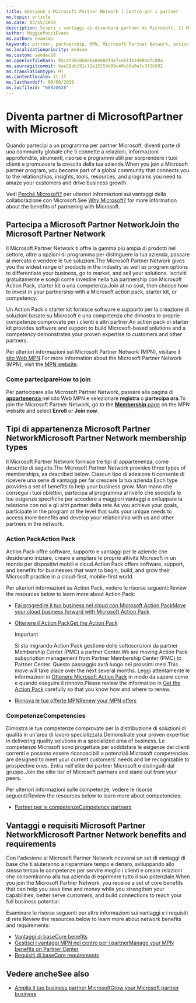 ```yaml
---
title: Adesione a Microsoft Partner Network | Centro per i partner
ms.topic: article
ms.date: 03/15/2019
description: Scopri i vantaggi di diventare partner di Microsoft. Il Microsoft Partner Network ti offre la gamma più ampia di prodotti nel settore, oltre a opzioni di programma per distinguere la tua azienda, passare al mercato e vendere le tue soluzioni.
author: MaggiePucciEvans
ms.author: evansma
keywords: partner, partnership, MPN, Microsoft Partner Network, action pack, sottoscrizione di action pack, vantaggi, vantaggi MPN, adesione, silver, gold, competenze
ms.localizationpriority: medium
ms.custom: seodec18
ms.openlocfilehash: 85c4fa8c0b8d6e0e680f4e7ce6f4b3498bdfcd0a
ms.sourcegitcommit: bae29ab191c72e15259d99c40c69a9e7c3f2b502
ms.translationtype: MT
ms.contentlocale: it-IT
ms.lasthandoff: 08/06/2019
ms.locfileid: "68820628"
---
```

# <a name="partner-with-microsoft"></a><span data-ttu-id="27709-105">Diventa partner di Microsoft</span><span class="sxs-lookup"><span data-stu-id="27709-105">Partner with Microsoft</span></span>

<span data-ttu-id="27709-106">Quando partecipi a un programma per partner Microsoft, diventi parte di una community globale che ti connette a relazioni, informazioni approfondite, strumenti, risorse e programmi utili per sorprendere i tuoi clienti e promuovere la crescita della tua azienda.</span><span class="sxs-lookup"><span data-stu-id="27709-106">When you join a Microsoft partner program, you become part of a global community that connects you to the relationships, insights, tools, resources, and programs you need to amaze your customers and drive business growth.</span></span>

<span data-ttu-id="27709-107">Vedi [Perché Microsoft?](https://partner.microsoft.com/business-opportunities/why-microsoft) per ulteriori informazioni sui vantaggi della collaborazione con Microsoft.</span><span class="sxs-lookup"><span data-stu-id="27709-107">See [Why Microsoft?](https://partner.microsoft.com/business-opportunities/why-microsoft) for more information about the benefits of partnering with Microsoft.</span></span> 

## <a name="join-the-microsoft-partner-network"></a><span data-ttu-id="27709-108">Partecipa a Microsoft Partner Network</span><span class="sxs-lookup"><span data-stu-id="27709-108">Join the Microsoft Partner Network</span></span>

<!-- 12/5/18 The content below was copied and pasted directly from the Membership page of the MPN site (https://partner.microsoft.com/membership)-->

<span data-ttu-id="27709-109">Il Microsoft Partner Network ti offre la gamma più ampia di prodotti nel settore, oltre a opzioni di programma per distinguere la tua azienda, passare al mercato e vendere le tue soluzioni.</span><span class="sxs-lookup"><span data-stu-id="27709-109">The Microsoft Partner Network gives you the widest range of products in the industry as well as program options to differentiate your business, go to market, and sell your solutions.</span></span> <span data-ttu-id="27709-110">Iscriviti gratuitamente e scegli come investire nella tua partnership con Microsoft Action Pack, starter kit o una competenza.</span><span class="sxs-lookup"><span data-stu-id="27709-110">Join at no cost, then choose how to invest in your partnership with a Microsoft action pack, starter kit, or competency.</span></span>

<span data-ttu-id="27709-111">Un Action Pack o starter kit fornisce software e supporto per la creazione di soluzioni basate su Microsoft e una competenza che dimostra le proprie competenze comprovate per i clienti e altri partner.</span><span class="sxs-lookup"><span data-stu-id="27709-111">An action pack or starter kit provides software and support to build Microsoft-based solutions and a competency demonstrates your proven expertise to customers and other partners.</span></span>

<span data-ttu-id="27709-112">Per ulteriori informazioni sul Microsoft Partner Network (MPN), visitare il [sito Web MPN](https://partner.microsoft.com/commercial).</span><span class="sxs-lookup"><span data-stu-id="27709-112">For more information about the Microsoft Partner Network (MPN), visit the [MPN website](https://partner.microsoft.com/commercial).</span></span>

### <a name="how-to-join"></a><span data-ttu-id="27709-113">Come partecipare</span><span class="sxs-lookup"><span data-stu-id="27709-113">How to join</span></span>

<span data-ttu-id="27709-114">Per partecipare alla Microsoft Partner Network, passare alla pagina di [ **appartenenza** ](https://partner.microsoft.com/membership) nel sito Web MPN e selezionare **registra** o **partecipa ora**.</span><span class="sxs-lookup"><span data-stu-id="27709-114">To join the Microsoft Partner Network, go to the [**Membership** page](https://partner.microsoft.com/membership) on the MPN website and select **Enroll** or **Join now**.</span></span>

## <a name="microsoft-partner-network-membership-types"></a><span data-ttu-id="27709-115">Tipi di appartenenza Microsoft Partner Network</span><span class="sxs-lookup"><span data-stu-id="27709-115">Microsoft Partner Network membership types</span></span>

<!-- 12/5/18 The content below was copied and pasted directly from the Membership pages of the MPN site (https://partner.microsoft.com/membership)-->

<span data-ttu-id="27709-116">Il Microsoft Partner Network fornisce tre tipi di appartenenza, come descritto di seguito.</span><span class="sxs-lookup"><span data-stu-id="27709-116">The Microsoft Partner Network provides three types of memberships, as described below.</span></span> <span data-ttu-id="27709-117">Ciascun tipo di adesione ti consente di ricevere una serie di vantaggi per far crescere la tua azienda.</span><span class="sxs-lookup"><span data-stu-id="27709-117">Each type provides a set of benefits to help your business grow.</span></span> <span data-ttu-id="27709-118">Man mano che consegui i tuoi obiettivi, partecipa al programma al livello che soddisfa le tue esigenze specifiche per accedere a maggiori vantaggi e sviluppare la relazione con noi e gli altri partner della rete.</span><span class="sxs-lookup"><span data-stu-id="27709-118">As you achieve your goals, participate in the program at the level that suits your unique needs to access more benefits and develop your relationship with us and other partners in the network.</span></span>

### <a name="action-pack"></a><span data-ttu-id="27709-119">Action Pack</span><span class="sxs-lookup"><span data-stu-id="27709-119">Action Pack</span></span>

<span data-ttu-id="27709-120">Action Pack offre software, supporto e vantaggi per le aziende che desiderano iniziare, creare e ampliare le proprie attività Microsoft in un mondo per dispositivi mobili e cloud.</span><span class="sxs-lookup"><span data-stu-id="27709-120">Action Pack offers software, support, and benefits for businesses that want to begin, build, and grow their Microsoft practice in a cloud-first, mobile-first world.</span></span> 

<span data-ttu-id="27709-121">Per ulteriori informazioni su Action Pack, vedere le risorse seguenti:</span><span class="sxs-lookup"><span data-stu-id="27709-121">Review the resources below to learn more about Action Pack:</span></span>

- [<span data-ttu-id="27709-122">Fai progredire il tuo business nel cloud con Microsoft Action Pack</span><span class="sxs-lookup"><span data-stu-id="27709-122">Move your cloud business forward with Microsoft Action Pack</span></span>](https://partner.microsoft.com/membership/action-pack)
- [<span data-ttu-id="27709-123">Ottenere il Action Pack</span><span class="sxs-lookup"><span data-stu-id="27709-123">Get the Action Pack</span></span>](mpn-get-action-pack.md)
  
    >[!IMPORTANT]
    ><span data-ttu-id="27709-124">Si sta migrando Action Pack gestione delle sottoscrizioni da partner Membership Center (PMC) a partner Center.</span><span class="sxs-lookup"><span data-stu-id="27709-124">We are moving Action Pack subscription management from Partner Membership Center (PMC) to Partner Center.</span></span> <span data-ttu-id="27709-125">Questo passaggio avrà luogo nei prossimi mesi.</span><span class="sxs-lookup"><span data-stu-id="27709-125">This move will take place over the next several months.</span></span> <span data-ttu-id="27709-126">Leggi attentamente le informazioni in [Ottenere Microsoft Action Pack](mpn-get-action-pack.md) in modo da sapere come e quando eseguire il rinnovo.</span><span class="sxs-lookup"><span data-stu-id="27709-126">Please review the information in [Get the Action Pack](mpn-get-action-pack.md) carefully so that you know how and where to renew.</span></span>  

- [<span data-ttu-id="27709-127">Rinnova le tue offerte MPN</span><span class="sxs-lookup"><span data-stu-id="27709-127">Renew your MPN offers</span></span>](renew-mpn-offers.md)

### <a name="competencies"></a><span data-ttu-id="27709-128">Competenze</span><span class="sxs-lookup"><span data-stu-id="27709-128">Competencies</span></span>

<span data-ttu-id="27709-129">Dimostra le tue competenze comprovate per la distribuzione di soluzioni di qualità in un'area di lavoro specializzata.</span><span class="sxs-lookup"><span data-stu-id="27709-129">Demonstrate your proven expertise in delivering quality solutions in a specialized area of business.</span></span> <span data-ttu-id="27709-130">Le competenze Microsoft sono progettate per soddisfare le esigenze dei clienti correnti e possono essere riconoscibili a potenziali.</span><span class="sxs-lookup"><span data-stu-id="27709-130">Microsoft competencies are designed to meet your current customers’ needs and be recognizable to prospective ones.</span></span> <span data-ttu-id="27709-131">Entra nell'elite dei partner Microsoft e distinguiti dal gruppo.</span><span class="sxs-lookup"><span data-stu-id="27709-131">Join the elite tier of Microsoft partners and stand out from your peers.</span></span>

<span data-ttu-id="27709-132">Per ulteriori informazioni sulle competenze, vedere le risorse seguenti:</span><span class="sxs-lookup"><span data-stu-id="27709-132">Review the resources below to learn more about competencies:</span></span>

- [<span data-ttu-id="27709-133">Partner per le competenze</span><span class="sxs-lookup"><span data-stu-id="27709-133">Competency partners</span></span>](https://partner.microsoft.com/membership/competencies)

## <a name="microsoft-partner-network-benefits-and-requirements"></a><span data-ttu-id="27709-134">Vantaggi e requisiti Microsoft Partner Network</span><span class="sxs-lookup"><span data-stu-id="27709-134">Microsoft Partner Network benefits and requirements</span></span>

<span data-ttu-id="27709-135">Con l'adesione al Microsoft Partner Network riceverai un set di vantaggi di base che ti aiuteranno a risparmiare tempo e denaro, sviluppando allo stesso tempo le competenze per servire meglio i clienti e creare relazioni che consentiranno alla tua azienda di esprimere tutto il suo potenziale.</span><span class="sxs-lookup"><span data-stu-id="27709-135">When you join the Microsoft Partner Network, you receive a set of core benefits that can help you save time and money while you strengthen your capabilities, better serve customers, and build connections to reach your full business potential.</span></span>

<span data-ttu-id="27709-136">Esaminare le risorse seguenti per altre informazioni sui vantaggi e i requisiti di rete:</span><span class="sxs-lookup"><span data-stu-id="27709-136">Review the resources below to learn more about network benefits and requirements:</span></span>

- [<span data-ttu-id="27709-137">Vantaggi di base</span><span class="sxs-lookup"><span data-stu-id="27709-137">Core benefits</span></span>](https://partner.microsoft.com/membership/core-benefits#simple-tab-content-1)
- [<span data-ttu-id="27709-138">Gestisci i vantaggi MPN nel centro per i partner</span><span class="sxs-lookup"><span data-stu-id="27709-138">Manage your MPN benefits on Partner Center</span></span>](manage-your-partner-network-benefits.md)
- [<span data-ttu-id="27709-139">Requisiti di base</span><span class="sxs-lookup"><span data-stu-id="27709-139">Core requirements</span></span>](https://partner.microsoft.com/membership/core-benefits#simple-tab-content-2)

## <a name="see-also"></a><span data-ttu-id="27709-140">Vedere anche</span><span class="sxs-lookup"><span data-stu-id="27709-140">See also</span></span>
- [<span data-ttu-id="27709-141">Amplia il tuo business partner Microsoft</span><span class="sxs-lookup"><span data-stu-id="27709-141">Grow your Microsoft partner business</span></span>](grow-your-business.md)
